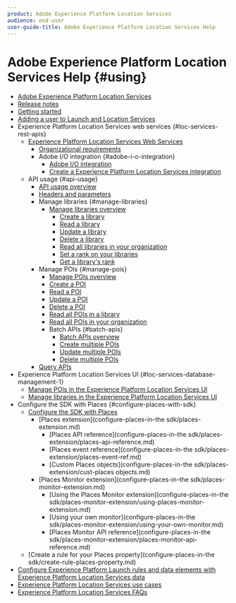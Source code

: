 ```yaml
---
product: Adobe Experience Platform Location Services
audience: end-user
user-guide-title: Adobe Experience Platform Location Services Help
---
```


# Adobe Experience Platform Location Services Help {#using}

+ [Adobe Experience Platform Location Services](home.md)
+ [Release notes](release-notes.md)
+ [Getting started](getting-started.md)
+ [Adding a user to Launch and Location Services](adding-a-user-to-launch-loc-services.md)
+ Experience Platform Location Services web services {#loc-services-rest-apis}
  + [Experience Platform Location Services Web Services](loc-services-rest-apis/loc-services-web-services.md)
    + [Organizational requirements](loc-services-rest-apis/organizational-requirements.md)
    + Adobe I/O integration {#adobe-i-o-integration}
      + [Adobe I/O integration](loc-services-rest-apis/adobe-i-o-integration/adobe-i-o-integration.md)
      + [Create a Experience Platform Location Services integration](loc-services-rest-apis/adobe-i-o-integration/create-a-loc-services-integration.md)
  + API usage {#api-usage}
    + [API usage overview](loc-services-rest-apis/api-usage/api-usage.md)
    + [Headers and parameters](loc-services-rest-apis/api-usage/headers-and-parameters.md)
    + Manage libraries {#manage-libraries}
      + [Manage libraries overview](loc-services-rest-apis/api-usage/manage-libraries/manage-libraries.md)
        + [Create a library](loc-services-rest-apis/api-usage/manage-libraries/create-a-library.md)
        + [Read a library](loc-services-rest-apis/api-usage/manage-libraries/read-a-library.md)
        + [Update a library](loc-services-rest-apis/api-usage/manage-libraries/update-a-library.md)
        + [Delete a library](loc-services-rest-apis/api-usage/manage-libraries/delete-a-library.md)
        + [Read all libraries in your organization](loc-services-rest-apis/api-usage/manage-libraries/read-all-libraries-in-your-organization.md)
        + [Set a rank on your libraries](loc-services-rest-apis/api-usage/manage-libraries/set-a-ran-on-your-libraries.md)
        + [Get a library's rank](loc-services-rest-apis/api-usage/manage-libraries/get-a-librarys-rank.md)
    + Manage POIs {#manage-pois}
      + [Manage POIs overview](loc-services-rest-apis/api-usage/manage-pois/manage-pois.md)
      + [Create a POI](loc-services-rest-apis/api-usage/manage-pois/create-a-poi.md)
      + [Read a POI](loc-services-rest-apis/api-usage/manage-pois/read-a-poi.md)
      + [Update a POI](loc-services-rest-apis/api-usage/manage-pois/update-a-poi.md)
      + [Delete a POI](loc-services-rest-apis/api-usage/manage-pois/delete-a-poi.md)
      + [Read all POIs in a library](loc-services-rest-apis/api-usage/manage-pois/read-all-pois-in-a-library.md)
      + [Read all POIs in your organization](loc-services-rest-apis/api-usage/manage-pois/read-all-pois-in-your-organization.md)
      + Batch APIs {#batch-apis}
        + [Batch APIs overview](loc-services-rest-apis/api-usage/manage-pois/batch-apis.md)
        + [Create multiple POIs](loc-servicess-rest-apis/api-usage/manage-pois/create-multiple-pois.md)
        + [Update multiple POIs](loc-services-rest-apis/api-usage/manage-pois/update-multiple-pois.md)
        + [Delete multiple POIs](loc-services-rest-apis/api-usage/manage-pois/delete-multiple-pois.md)
    + [Query APIs](loc-services-rest-apis/api-usage/query-apis.md)
+ Experience Platform Location Services UI {#loc-services-database-management-1}
  + [Manage POIs in the Experience Platform Location Services UI](loc-services-database-management-1/managing-pois-in-the-loc-servicess-ui.md)
  + [Manage libraries in the Experience Platform Location Services UI](loc-services-database-management-1/manage-libraries.md)
+ Configure the SDK with Places {#configure-places-with-sdk}
  + [Configure the SDK with Places](configure-places-in-the-sdk.md)
    + [Places extension](configure-places-in-the sdk/places-extension.md)
      + [Places API reference](configure-places-in-the sdk/places-extension/places-api-reference.md)
      + [Places event reference](configure-places-in-the sdk/places-extension/places-event-ref.md)
      + [Custom Places objects](configure-places-in-the sdk/places-extension/cust-places objects.md)
    + [Places Monitor extension](configure-places-in-the sdk/places-monitor-extension.md)
      + [Using the Places Monitor extension](configure-places-in-the sdk/places-monitor-extension/using-places-monitor-extension.md)
      + [Using your own monitor](configure-places-in-the sdk/places-monitor-extension/using-your-own-monitor.md)
      + [Places Monitor API reference](configure-places-in-the sdk/places-monitor-extension/places-monitor-api-reference.md)
  + [Create a rule for your Places property](configure-places-in-the sdk/create-rule-places-property.md)
+ [Configure Experience Platform Launch rules and data elements with Experience Platform Location Services data](rules-data-elements-loc-services-data.md)
+ [Experience Platform Location Services use cases](loc-services-use-cases.md)
+ [Experience Platform Location Services FAQs](loc-services-faqs.md)
